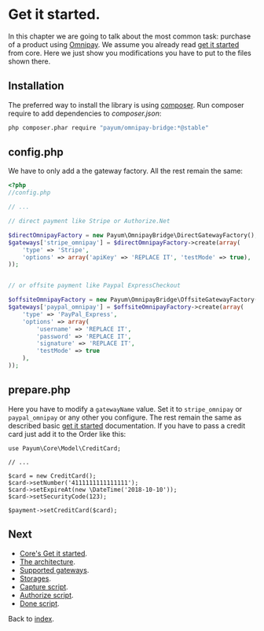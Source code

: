 # Get it started.

In this chapter we are going to talk about the most common task: purchase of a product using [Omnipay](https://github.com/omnipay/omnipay).
We assume you already read [get it started](https://github.com/Payum/Core/blob/master/Resources/docs/get-it-started.md) from core.
Here we just show you modifications you have to put to the files shown there.

## Installation

The preferred way to install the library is using [composer](http://getcomposer.org/).
Run composer require to add dependencies to _composer.json_:

```bash
php composer.phar require "payum/omnipay-bridge:*@stable"
```

## config.php

We have to only add a the gateway factory. All the rest remain the same:

```php
<?php
//config.php

// ...

// direct payment like Stripe or Authorize.Net

$directOmnipayFactory = new Payum\OmnipayBridge\DirectGatewayFactory();
$gateways['stripe_omnipay'] = $directOmnipayFactory->create(array(
    'type' => 'Stripe',
    'options' => array('apiKey' => 'REPLACE IT', 'testMode' => true),
));


// or offsite payment like Paypal ExpressCheckout

$offsiteOmnipayFactory = new Payum\OmnipayBridge\OffsiteGatewayFactory();
$gateways['paypal_omnipay'] = $offsiteOmnipayFactory->create(array(
    'type' => 'PayPal_Express',
    'options' => array(
        'username' => 'REPLACE IT', 
        'password' => 'REPLACE IT',
        'signature' => 'REPLACE IT',
        'testMode' => true
    ),
));
```

## prepare.php

Here you have to modify a `gatewayName` value. Set it to `stripe_omnipay` or `paypal_omnipay` or any other you configure.
The rest remain the same as described basic [get it started](https://github.com/Payum/Core/blob/master/Resources/docs/get-it-started.md) documentation.
If you have to pass a credit card just add it to the Order like this:

```
use Payum\Core\Model\CreditCard;

// ...

$card = new CreditCard();
$card->setNumber('4111111111111111');
$card->setExpireAt(new \DateTime('2018-10-10'));
$card->setSecurityCode(123);

$payment->setCreditCard($card);
```

## Next

* [Core's Get it started](https://github.com/Payum/Core/blob/master/Resources/docs/get-it-started.md).
* [The architecture](https://github.com/Payum/Core/blob/master/Resources/docs/the-architecture.md).
* [Supported gateways](https://github.com/Payum/Core/blob/master/Resources/docs/supported-gateways.md).
* [Storages](https://github.com/Payum/Core/blob/master/Resources/docs/storages.md).
* [Capture script](https://github.com/Payum/Core/blob/master/Resources/docs/capture-script.md).
* [Authorize script](https://github.com/Payum/Core/blob/master/Resources/docs/authorize-script.md).
* [Done script](https://github.com/Payum/Core/blob/master/Resources/docs/done-script.md).

Back to [index](index.md).